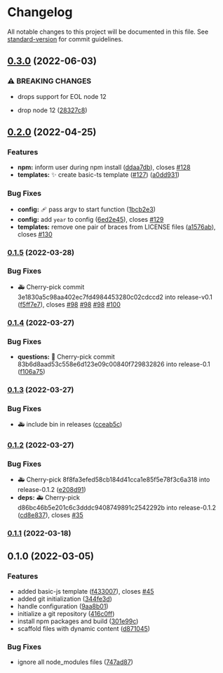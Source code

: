 # Changelog

All notable changes to this project will be documented in this file. See [standard-version](https://github.com/conventional-changelog/standard-version) for commit guidelines.

## [0.3.0](https://github.com/gpsystem/create-geofs-plugin/compare/v0.2.0...v0.3.0) (2022-06-03)

### ⚠ BREAKING CHANGES

- drops support for EOL node 12

- drop node 12 ([28327c8](https://github.com/gpsystem/create-geofs-plugin/commit/28327c8ddd7d36790285759dc9612d9cff4b3f87))

## [0.2.0](https://github.com/gpsystem/create-geofs-plugin/compare/v0.1.1...v0.2.0) (2022-04-25)

### Features

- **npm:** inform user during npm install ([ddaa7db](https://github.com/gpsystem/create-geofs-plugin/commit/ddaa7dbee3007f6388b16dd18eb3c40393634944)), closes [#128](https://github.com/gpsystem/create-geofs-plugin/issues/128)
- **templates:** :sparkles: create basic-ts template ([#127](https://github.com/gpsystem/create-geofs-plugin/issues/127)) ([a0dd931](https://github.com/gpsystem/create-geofs-plugin/commit/a0dd9319d5075b84af4c0678f2efe465add5965a))

### Bug Fixes

- **config:** :adhesive_bandage: pass argv to start function ([1bcb2e3](https://github.com/gpsystem/create-geofs-plugin/commit/1bcb2e369d9b836ca8646455b4c9ea1de4517d95))
- **config:** add `year` to config ([6ed2e45](https://github.com/gpsystem/create-geofs-plugin/commit/6ed2e455205283582107ea46c52313a732a1e076)), closes [#129](https://github.com/gpsystem/create-geofs-plugin/issues/129)
- **templates:** remove one pair of braces from LICENSE files ([a1576ab](https://github.com/gpsystem/create-geofs-plugin/commit/a1576ab4526a0ffa1429a60db8faabf7cd9f63f7)), closes [#130](https://github.com/gpsystem/create-geofs-plugin/issues/130)

### [0.1.5](https://github.com/gpsystem/create-geofs-plugin/compare/v0.1.4...v0.1.5) (2022-03-28)

### Bug Fixes

- :ambulance: Cherry-pick commit 3e1830a5c98aa402ec7fd4984453280c02cdccd2 into release-v0.1 ([f5ff7e7](https://github.com/gpsystem/create-geofs-plugin/commit/f5ff7e79655a154160902ee202c3c7087b268ad6)), closes [#98](https://github.com/gpsystem/create-geofs-plugin/issues/98) [#98](https://github.com/gpsystem/create-geofs-plugin/issues/98) [#98](https://github.com/gpsystem/create-geofs-plugin/issues/98) [#100](https://github.com/gpsystem/create-geofs-plugin/issues/100)

### [0.1.4](https://github.com/gpsystem/create-geofs-plugin/compare/v0.1.3...v0.1.4) (2022-03-27)

### Bug Fixes

- **questions:** :bug: Cherry-pick commit 83b6d8aad53c558e6d123e09c00840f729832826 into release-0.1 ([f106a75](https://github.com/gpsystem/create-geofs-plugin/commit/f106a756ea3fe900ee1e30e8681e118a57d0e40d))

### [0.1.3](https://github.com/gpsystem/create-geofs-plugin/compare/v0.1.2...v0.1.3) (2022-03-27)

### Bug Fixes

- :ambulance: include bin in releases ([cceab5c](https://github.com/gpsystem/create-geofs-plugin/commit/cceab5c77ea3c6c0d2653e6e491c2e12c28afcf2))

### [0.1.2](https://github.com/gpsystem/create-geofs-plugin/compare/v0.1.1...v0.1.2) (2022-03-27)

### Bug Fixes

- :ambulance: Cherry-pick 8f8fa3efed58cb184d41cca1e85f5e78f3c6a318 into release-0.1.2 ([e208d91](https://github.com/gpsystem/create-geofs-plugin/commit/e208d917a2b439977f2e13a5c7993ac03e1372e9))
- **deps:** :ambulance: Cherry-pick d86bc46b5e201c6c3dddc9408749891c2542292b into release-0.1.2 ([cd8e837](https://github.com/gpsystem/create-geofs-plugin/commit/cd8e837643c8686080888e5270e67dec1fda7595)), closes [#35](https://github.com/gpsystem/create-geofs-plugin/issues/35)

### [0.1.1](https://github.com/gpsystem/create-geofs-plugin/compare/v0.1.0...v0.1.1) (2022-03-18)

## 0.1.0 (2022-03-05)

### Features

- added basic-js template ([f433007](https://github.com/gpsystem/create-geofs-plugin/commit/f433007af58a368b8e492328ac727ebc0097a924)), closes [#45](https://github.com/gpsystem/create-geofs-plugin/issues/45)
- added git initialization ([344fe3d](https://github.com/gpsystem/create-geofs-plugin/commit/344fe3db84c116db5696cd5aeafeb5cb3930a84f))
- handle configuration ([9aa8b01](https://github.com/gpsystem/create-geofs-plugin/commit/9aa8b015613f6888d246a8bfc2c8e5cc074fb46d))
- initialize a git repository ([416c0ff](https://github.com/gpsystem/create-geofs-plugin/commit/416c0ff79d3eb14d45831403f22fe6f466fac5ef))
- install npm packages and build ([301e99c](https://github.com/gpsystem/create-geofs-plugin/commit/301e99cd74d0dd49c039d9adcf7a4c41e0b916dc))
- scaffold files with dynamic content ([d871045](https://github.com/gpsystem/create-geofs-plugin/commit/d871045a9a0fd8fb0f1f82d2172235c668f51637))

### Bug Fixes

- ignore all node_modules files ([747ad87](https://github.com/gpsystem/create-geofs-plugin/commit/747ad879767793b5aab6a7c9bce91b2026c486e4))
